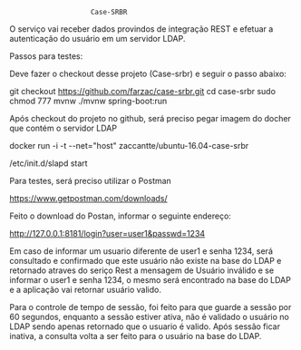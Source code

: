 						Case-SRBR



O serviço vai receber dados provindos de integração REST e efetuar a autenticação do usuário em um servidor LDAP.



Passos para testes:



Deve fazer o checkout desse projeto (Case-srbr) e seguir o passo abaixo:

git checkout https://github.com/farzac/case-srbr.git
cd case-srbr
sudo chmod 777 mvnw
./mvnw spring-boot:run




Após checkout do projeto no github, será preciso pegar imagem do docher que contém o servidor LDAP

docker run -i -t --net="host" zaccantte/ubuntu-16.04-case-srbr

/etc/init.d/slapd start



Para testes, será preciso utilizar o Postman

https://www.getpostman.com/downloads/




Feito o download do Postan, informar o seguinte endereço:

http://127.0.0.1:8181/login?user=user1&passwd=1234




Em caso de informar um usuario diferente de user1 e senha 1234, será consultado e confirmado que este usuário
não existe na base do LDAP e retornado atraves do seriço Rest a mensagem de Usuário inválido e se informar 
o user1 e senha 1234, o mesmo será encontrado na base do LDAP e a aplicação vai retornar usuário valido.




Para o controle de tempo de sessão, foi feito para que guarde a sessão por 60 segundos, enquanto a
sessão estiver ativa, não é validado o usuário no LDAP sendo apenas retornado que o usuario é valido. Após
sessão ficar inativa, a consulta volta a ser feito para o usuário na base do LDAP.




